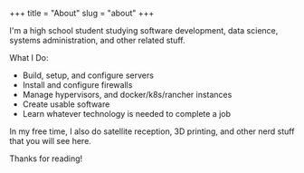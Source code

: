 +++
title = "About"
slug = "about"
+++

I'm a high school student studying software development,
data science, systems administration, and other related stuff.

What I Do:

- Build, setup, and configure servers
- Install and configure firewalls
- Manage hypervisors, and docker/k8s/rancher instances
- Create usable software
- Learn whatever technology is needed to complete a job

In my free time, I also do satellite reception,
3D printing, and other nerd stuff that you will
see here.

Thanks for reading!
